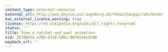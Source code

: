 ```yaml
---
content_type: external-resource
external_url: http://www.physik.uni-augsburg.de/theo1/hanggi/ratchetanim.gif
has_external_license_warning: true
license: https://en.wikipedia.org/wiki/All_rights_reserved
status: ''
title: View a ratchet and pawl animation
uid: 3b398e3a-a78b-4118-b8bc-86fde1ec2c08
wayback_url: ''
---
```


